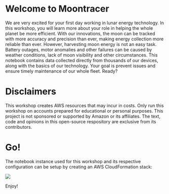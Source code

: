 # Welcome to Moontracer

We are very excited for your first day working in lunar energy technology. In this workshop, you will learn more about your role in helping the whole planet be more efficient. With our innovations, the moon can be tracked with more accuracy and precision than ever, making energy collection more reliable than ever. However, harvesting moon energy is not an easy task. Battery outages, motor anomalies and other failures can be caused by weather conditions, lack of moon visibility and other circumstances. This notebook contains data collected directly from thousands of our devices, along with the basics of our technology. Your goal is prevent issues and ensure timely maintenance of our whole fleet. Ready?

# Disclaimers

This workshop creates AWS resources that may incur in costs.
Only run this workshop on accounts prepared for educational or personal purposes.
This project is not sponsored or supported by Amazon or its affiliates. The text, code and opinions in this open-source respository are exclusive from its contributors.

# Go!

The notebook instance used for this workshop and its respective configuration can be setup by creating an AWS CloudFormation stack:

<a href="https://console.aws.amazon.com/cloudformation/home?#/stacks/create/review?filter=active&templateURL=https%3A%2F%2Fmoontracer.s3-eu-west-1.amazonaws.com%2Ftemplate.yaml&stackName=moontracer-workshop"><img src="https://s3.amazonaws.com/cloudformation-examples/cloudformation-launch-stack.png" target="_blank"/></a>

Enjoy!
 

